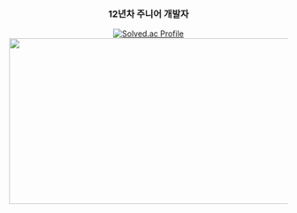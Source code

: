 <div align="center">

### 12년차 주니어 개발자

[![Solved.ac Profile](http://mazassumnida.wtf/api/generate_badge?boj=yklovejesus)](https://solved.ac/yklovejesus)
<a href="https://www.solve-nyang.com"><img src="https://api.solve-nyang.com/compose/yklovejesus" width="600" height="300"/></a>
</div>
